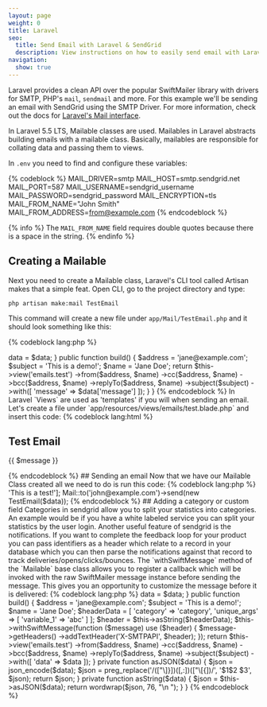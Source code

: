 ```yaml
---
layout: page
weight: 0
title: Laravel
seo:
  title: Send Email with Laravel & SendGrid
  description: View instructions on how to easily send email with Laravel using SendGrid, by setting up setting up Laravel's  Mailables Class.
navigation:
  show: true
---
```


Laravel provides a clean API over the popular SwiftMailer library with drivers for SMTP, PHP's `mail`, `sendmail` and more. For this example we'll be sending an email with SendGrid using the SMTP Driver. For more information, check out the docs for [Laravel's Mail interface](http://laravel.com/docs/mail).

In Laravel 5.5 LTS, Mailable classes are used. Mailables in Laravel abstracts building emails with a mailable class. Basically, mailables are responsible for collating data and passing them to views.

In `.env` you need to find and configure these variables: 

{% codeblock %}
MAIL_DRIVER=smtp
MAIL_HOST=smtp.sendgrid.net
MAIL_PORT=587
MAIL_USERNAME=sendgrid_username
MAIL_PASSWORD=sendgrid_password
MAIL_ENCRYPTION=tls
MAIL_FROM_NAME="John Smith"
MAIL_FROM_ADDRESS=from@example.com
{% endcodeblock %}

{% info %}
The `MAIL_FROM_NAME` field requires double quotes because there is a space in the string.
{% endinfo %}

## Creating a Mailable

Next you need to create a Mailable class, Laravel's CLI tool called Artisan makes that a simple feat. Open CLI, go to the project directory and type:

`php artisan make:mail TestEmail`

This command will create a new file under `app/Mail/TestEmail.php` and it should look something like this:

{% codeblock lang:php %}
<?php

namespace App\Mail;

use Illuminate\Bus\Queueable;
use Illuminate\Mail\Mailable;
use Illuminate\Queue\SerializesModels;
use Illuminate\Contracts\Queue\ShouldQueue;

class TestEmail extends Mailable
{
    use Queueable, SerializesModels;

    public $data;

    public function __construct($data)
    {
        $this->data = $data;
    }

    public function build()
    {
        $address = 'jane@example.com';
        $subject = 'This is a demo!';
        $name = 'Jane Doe';
        
        return $this->view('emails.test')
                    ->from($address, $name)
                    ->cc($address, $name)
                    ->bcc($address, $name)
                    ->replyTo($address, $name)
                    ->subject($subject)
                    ->with([ 'message' => $data['message'] ]);
    }
}
{% endcodeblock %}

In Laravel `Views` are used as 'templates' if you will when sending an email. Let's create a file under `app/resources/views/emails/test.blade.php` and insert this code:

{% codeblock lang:html %}
<!DOCTYPE html>
    <html lang="en-US">
    	<head>
    		<meta charset="utf-8">
    	</head>
    	<body>
    		<h2>Test Email</h2>
    		<p>{{ $message }}</p>
    	</body>
    </html>
{% endcodeblock %}

## Sending an email

Now that we have our Mailable Class created all we need to do is run this code:

{% codeblock lang:php %}
<?php
    use App\Mail\TestEmail;

    $data = ['message' => 'This is a test!'];

    Mail::to('john@example.com')->send(new TestEmail($data));
{% endcodeblock %}

## Adding a category or custom field

Categories in sendgrid allow you to split your statistics into categories. An example would be if you have a white labeled service you can split your statistics by the user login.

Another useful feature of sendgrid is the notifications. If you want to complete the feedback loop for your product you can pass identifiers as a header which relate to a record in your database which you can then parse the notifications against that record to track deliveries/opens/clicks/bounces.

The `withSwiftMessage` method of the `Mailable` base class allows you to register a callback which will be invoked with the raw SwiftMailer message instance before sending the message. This gives you an opportunity to customize the message before it is delivered:

{% codeblock lang:php %}
<?php

namespace App\Mail;

use Illuminate\Bus\Queueable;
use Illuminate\Mail\Mailable;
use Illuminate\Queue\SerializesModels;
use Illuminate\Contracts\Queue\ShouldQueue;

class TestEmail extends Mailable
{
    use Queueable, SerializesModels;

    public $data;

    public function __construct($data)
    {
        $this->data = $data;
    }

    public function build()
    {
        $address = 'jane@example.com';
        $subject = 'This is a demo!';
        $name = 'Jane Doe';

        $headerData = [
            'category' => 'category',
            'unique_args' => [
                'variable_1' => 'abc'
            ]
        ];

        $header = $this->asString($headerData);
        
        $this->withSwiftMessage(function ($message) use ($header) {
            $message->getHeaders()
                    ->addTextHeader('X-SMTPAPI', $header);
        });
        
        return $this->view('emails.test')
                    ->from($address, $name)
                    ->cc($address, $name)
                    ->bcc($address, $name)
                    ->replyTo($address, $name)
                    ->subject($subject)
                    ->with([ 'data' => $data ]);
    }

    private function asJSON($data)
    {
        $json = json_encode($data);
        $json = preg_replace('/(["\]}])([,:])(["\[{])/', '$1$2 $3', $json);

        return $json;
    }


    private function asString($data)
    {
        $json = $this->asJSON($data);
        
        return wordwrap($json, 76, "\n   ");
    }
}
{% endcodeblock %}
